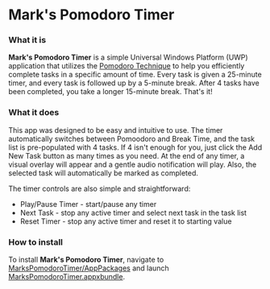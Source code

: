 # Mark's Pomodoro Timer

### What it is

**Mark's Pomodoro Timer** is a simple Universal Windows Platform (UWP) application that utilizes the [Pomodoro Technique](https://francescocirillo.com/pages/pomodoro-technique) to help you efficiently complete tasks in a specific amount of time. Every task is given a 25-minute timer, and every task is followed up by a 5-minute break. After 4 tasks have been completed, you take a longer 15-minute break. That's it!

### What it does

This app was designed to be easy and intuitive to use. The timer automatically switches between Pomoodoro and Break Time, and the task list is pre-populated with 4 tasks. If 4 isn't enough for you, just click the Add New Task button as many times as you need. At the end of any timer, a visual overlay will appear and a gentle audio notification will play. Also, the selected task will automatically be marked as completed. 

The timer controls are also simple and straightforward: 

 * Play/Pause Timer - start/pause any timer
 * Next Task - stop any active timer and select next task in the task list
 * Reset Timer - stop any active timer and reset it to starting value

### How to install

To install **Mark's Pomodoro Timer**, navigate to [MarksPomodoroTimer/AppPackages](https://github.com/Axeavius/marks-pomodoro-timer/tree/master/MarksPomodoroTimer/AppPackages) and launch [MarksPomodoroTimer.appxbundle](https://github.com/Axeavius/marks-pomodoro-timer/tree/master/MarksPomodoroTimer/AppPackages/MarksPomodoroTimer.appxbundle).

